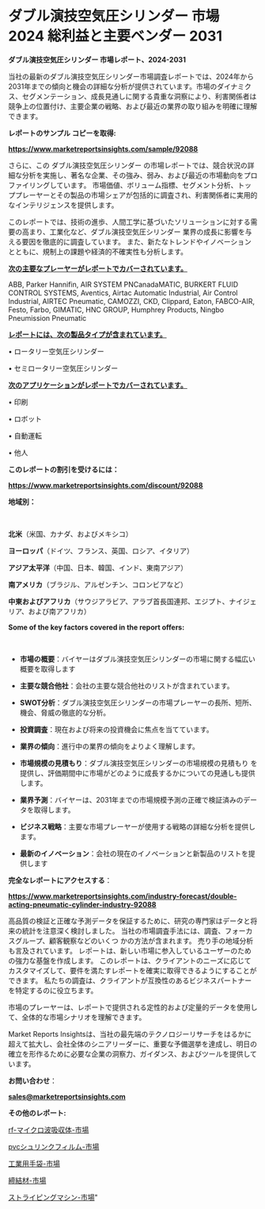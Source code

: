 # ダブル演技空気圧シリンダー 市場 2024 総利益と主要ベンダー 2031

<strong>ダブル演技空気圧シリンダー 市場レポート、2024-2031</strong>

当社の最新のダブル演技空気圧シリンダー市場調査レポートでは、2024年から2031年までの傾向と機会の詳細な分析が提供されています。市場のダイナミクス、セグメンテーション、成長見通しに関する貴重な洞察により、利害関係者は競争上の位置付け、主要企業の戦略、および最近の業界の取り組みを明確に理解できます。



<strong>レポートのサンプル コピーを取得:</strong> <a href=https://www.marketreportsinsights.com/sample/92088>

<strong><u>https://www.marketreportsinsights.com/sample/92088</u></strong></a>

さらに、この ダブル演技空気圧シリンダー の市場レポートでは、競合状況の詳細な分析を実施し、著名な企業、その強み、弱み、および最近の市場動向をプロファイリングしています。 市場価値、ボリューム指標、セグメント分析、トッププレーヤーとその製品の市場シェアが包括的に調査され、利害関係者に実用的なインテリジェンスを提供します。

このレポートでは、技術の進歩、人間工学に基づいたソリューションに対する需要の高まり、工業化など、ダブル演技空気圧シリンダー 業界の成長に影響を与える要因を徹底的に調査しています。 また、新たなトレンドやイノベーションとともに、規制上の課題や経済的不確実性も分析します。



<strong><u>次の主要なプレーヤーがレポートでカバーされています。</u></strong>

ABB, Parker Hannifin, AIR SYSTEM PNCanadaMATIC, BURKERT FLUID CONTROL SYSTEMS, Aventics, Airtac Automatic Industrial, Air Control Industrial, AIRTEC Pneumatic, CAMOZZI, CKD, Clippard, Eaton, FABCO-AIR, Festo, Farbo, GIMATIC, HNC GROUP, Humphrey Products, Ningbo Pneumission Pneumatic



<strong><u><b>レポートには、次の製品タイプが含まれています。</b></u></strong>

• ロータリー空気圧シリンダー

• セミロータリー空気圧シリンダー



<strong><u><b>次のアプリケーションがレポートでカバーされています。</b></u></strong>

• 印刷

• ロボット

• 自動運転

• 他人



<strong><b>このレポートの割引を受けるには：</b></strong>

<a href=https://www.marketreportsinsights.com/discount/92088>

<strong><u>https://www.marketreportsinsights.com/discount/92088</u></strong></a>



<strong>地域別：</strong>

<strong> </strong>



<strong>北米</strong>（米国、カナダ、およびメキシコ）



<strong>ヨーロッパ</strong>（ドイツ、フランス、英国、ロシア、イタリア）



<strong>アジア太平洋</strong>（中国、日本、韓国、インド、東南アジア）



<strong>南アメリカ</strong>（ブラジル、アルゼンチン、コロンビアなど）



<strong>中東およびアフリカ</strong>（サウジアラビア、アラブ首長国連邦、エジプト、ナイジェリア、および南アフリカ）



<strong>Some of the key factors covered in the report offers:</strong>

<strong> </strong>
<ul>
  <li>

<strong>市場の概要</strong>：バイヤーはダブル演技空気圧シリンダーの市場に関する幅広い概要を取得します</li>
  <li>

<strong>主要な競合他社</strong>：会社の主要な競合他社のリストが含まれています。</li>
  <li>

<strong>SWOT分析</strong>：ダブル演技空気圧シリンダーの市場プレーヤーの長所、短所、機会、脅威の徹底的な分析。</li>
  <li>

<strong>投資調査</strong>：現在および将来の投資機会に焦点を当てています。</li>
  <li>

<strong>業界の傾向</strong>：進行中の業界の傾向をよりよく理解します。</li>
  <li>

<strong>市場規模の見積もり</strong>：ダブル演技空気圧シリンダーの市場規模の見積もり を提供し、評価期間中に市場がどのように成長するかについての見通しも提供します。</li>
  <li>

<strong>業界予測</strong>：バイヤーは、2031年までの市場規模予測の正確で検証済みのデータを取得します。</li>
  <li>

<strong>ビジネス戦略</strong>：主要な市場プレーヤーが使用する戦略の詳細な分析を提供します。</li>
  <li>

<strong>最新のイノベーション</strong>：会社の現在のイノベーションと新製品のリストを提供します</li>
</ul>


<strong>完全なレポートにアクセスする</strong>：

<a href=https://www.marketreportsinsights.com/industry-forecast/double-acting-pneumatic-cylinder-industry-92088>

<strong><u>https://www.marketreportsinsights.com/industry-forecast/double-acting-pneumatic-cylinder-industry-92088</u></strong></a>

高品質の検証と正確な予測データを保証するために、研究の専門家はデータと将来の統計を注意深く検討しました。 当社の市場調査手法には、調査、フォーカスグループ、顧客観察などのいくつ かの方法が含まれます。 売り手の地域分析も言及されています。 レポートは、新しい市場に参入しているユーザーのための強力な基盤を作成します。 このレポートは、クライアントのニーズに応じてカスタマイズして、要件を満たすレポートを確実に取得できるようにすることができます。 私たちの調査は、クライアントが互換性のあるビジネスパートナーを特定するのに役立ちます。

市場のプレーヤーは、レポートで提供される定性的および定量的データを使用して、全体的な市場シナリオを理解できます。

Market Reports Insightsは、当社の最先端のテクノロジーリサーチをはるかに超えて拡大し、会社全体のシニアリーダーに、重要な予備選挙を達成し、明日の確立を形作るために必要な企業の洞察力、ガイダンス、およびツールを提供しています。



<strong><b>お問い合わせ</b></strong>：

<a href=mailto:sales@marketreportsinsights.com>

<strong><u>sales@marketreportsinsights.com</u></strong></a>



<strong>その他のレポート:</strong>

<a href=https://www.linkedin.com/pulse/rf-マイクロ波吸収体-市場-2023-swot-分析と最新イノベーション-2030-pr-news-hub-vwp2f/>rf-マイクロ波吸収体-市場</a>

<a href=https://www.linkedin.com/pulse/pvcシュリンクフィルム-市場-2023-新興市場-将来の動向と市場需要-2030-pr-news-hub-kcdbf/>pvcシュリンクフィルム-市場</a>

<a href=https://www.linkedin.com/pulse/工業用手袋-市場-2023-新興市場-将来の動向と市場需要-2030-kwz8f/>工業用手袋-市場</a>

<a href=https://www.linkedin.com/pulse/締結材-市場-2023-新興市場-将来の動向と市場需要-2030-pr-news-hub-fkspf/>締結材-市場</a>

<a href=https://www.linkedin.com/pulse/ストライピングマシン-市場-2023-年のダイナミクスとビジネストレンド-j3zuf/>ストライピングマシン-市場</a>"
